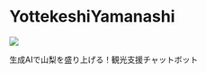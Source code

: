 # YottekeshiYamanashi

![](https://img.shields.io/badge/YAMANASHI_AIハッカソン-2023_技術賞-silver)

生成AIで山梨を盛り上げる！観光支援チャットボット